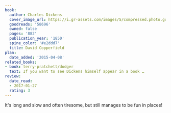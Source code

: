 ```yaml
---
book:
  author: Charles Dickens
  cover_image_url: https://i.gr-assets.com/images/S/compressed.photo.goodreads.com/books/1461452762l/58696._SY475_.jpg
  goodreads: '58696'
  owned: false
  pages: '882'
  publication_year: '1850'
  spine_color: '#e2ddd7'
  title: David Copperfield
plan:
  date_added: '2015-04-08'
related_books:
- book: terry-pratchett/dodger
  text: If you want to see Dickens himself appear in a book …
review:
  date_read:
  - 2017-01-27
  rating: 3
---
```


It's long and slow and often tiresome, but still manages to be fun in places!
